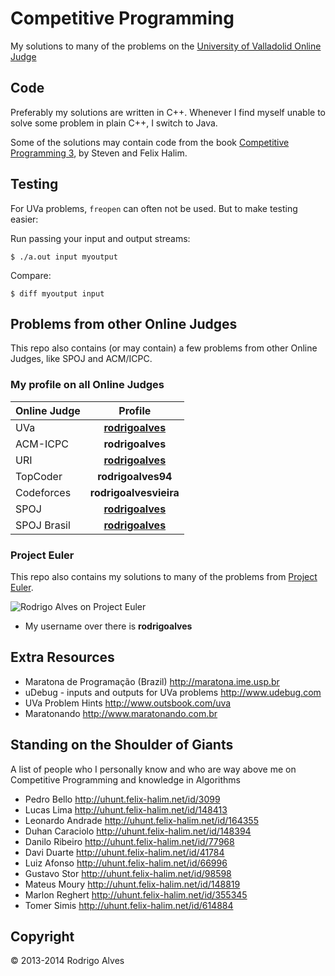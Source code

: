 # Competitive Programming

My solutions to many of the problems on the [University of Valladolid Online Judge]

## Code

Preferably my solutions are written in C++. Whenever I find myself unable to solve
some problem in plain C++, I switch to Java.

Some of the solutions may contain code from the book [Competitive Programming 3], by Steven and Felix Halim.

## Testing

For UVa problems, `freopen` can often not be used. But to make testing easier:

Run passing your input and output streams:

`$ ./a.out input myoutput`

Compare:

`$ diff myoutput input`

## Problems from other Online Judges

This repo also contains (or may contain) a few problems from other Online Judges, like SPOJ and ACM/ICPC.

### My profile on all Online Judges

| Online Judge      | Profile                                                                                                                   |
| ------------------| :------------------------------------------------------------------------------------------------------------------------:|
| UVa               | **[rodrigoalves](http://uva.onlinejudge.org/index.php?option=onlinejudge&Itemid=20&page=show_authorstats&userid=207816)** |
| ACM-ICPC          | **rodrigoalves**                                                                                                          |
| URI               | **[rodrigoalves](https://www.urionlinejudge.com.br/judge/en/profile/34294)**                                              |
| TopCoder          | **rodrigoalves94**                                                                                                        |
| Codeforces        | **rodrigoalvesvieira**                                                                                                    |
| SPOJ              | **[rodrigoalves](http://www.spoj.com/users/rodrigoalves)**                                                                |
| SPOJ Brasil       | **[rodrigoalves](http://br.spoj.com/users/rodrigoalves)**                                                                 |

### Project Euler

This repo also contains my solutions to many of the problems from [Project Euler].

![Rodrigo Alves on Project Euler](http://projecteuler.net/profile/rodrigoalves.png)

* My username over there is __rodrigoalves__

## Extra Resources

* Maratona de Programação (Brazil) http://maratona.ime.usp.br
* uDebug - inputs and outputs for UVa problems http://www.udebug.com
* UVa Problem Hints http://www.outsbook.com/uva
* Maratonando http://www.maratonando.com.br

## Standing on the Shoulder of Giants

A list of people who I personally know and who are way above me on Competitive Programming and knowledge in Algorithms

* Pedro Bello http://uhunt.felix-halim.net/id/3099
* Lucas Lima http://uhunt.felix-halim.net/id/148413
* Leonardo Andrade http://uhunt.felix-halim.net/id/164355
* Duhan Caraciolo http://uhunt.felix-halim.net/id/148394
* Danilo Ribeiro http://uhunt.felix-halim.net/id/77968
* Davi Duarte http://uhunt.felix-halim.net/id/41784
* Luiz Afonso http://uhunt.felix-halim.net/id/66996
* Gustavo Stor http://uhunt.felix-halim.net/id/98598
* Mateus Moury http://uhunt.felix-halim.net/id/148819
* Marlon Reghert http://uhunt.felix-halim.net/id/355345
* Tomer Simis http://uhunt.felix-halim.net/id/614884

## Copyright

 © 2013-2014 Rodrigo Alves

[University of Valladolid Online Judge]: http://uva.onlinejudge.org
[new Issue]: https://github.com/rodrigoalvesvieira/UVa/issues/new
[Project Euler]: http://projecteuler.net
[Competitive Programming 3]: https://sites.google.com/site/stevenhalim/home
